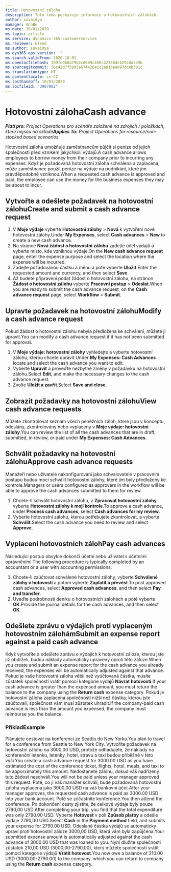 ```yaml
---
title: Hotovostní záloha
description: Toto téma poskytuje informace o hotovostních zálohách.
author: suvaidya
manager: AnnBe
ms.date: 10/01/2020
ms.topic: article
ms.service: dynamics-365-customerservice
ms.reviewer: kfend
ms.author: suvaidya
ms.dyn365.ops.version: ''
ms.search.validFrom: 2020-10-01
ms.openlocfilehash: 209fe0b8a79b2c0689c458c423664cb292da249b
ms.sourcegitcommit: 56c42d7f5995a674426a1c2a81bae897dceb391c
ms.translationtype: HT
ms.contentlocale: cs-CZ
ms.lasthandoff: 10/01/2020
ms.locfileid: "3907982"
---
```

# <a name="cash-advance"></a><span data-ttu-id="8642b-103">Hotovostní záloha</span><span class="sxs-lookup"><span data-stu-id="8642b-103">Cash advance</span></span>

<span data-ttu-id="8642b-104">_**Platí pro:** Project Operations pro scénáře založené na zdrojích / položkách, které nejsou na skladě_</span><span class="sxs-lookup"><span data-stu-id="8642b-104">_**Applies To:** Project Operations for resource/non-stocked based scenarios_</span></span>

<span data-ttu-id="8642b-105">Hotovostní záloha umožňuje zaměstnancům půjčit si peníze od jejich společnosti před vznikem jakýchkoli výdajů.</span><span class="sxs-lookup"><span data-stu-id="8642b-105">A cash advance allows employees to borrow money from their company prior to incurring any expenses.</span></span> <span data-ttu-id="8642b-106">Když je požadovaná hotovostní záloha schválena a zaplacena, může zaměstnanec použít peníze na výdaje na podnikání, které jim pravděpodobně vzniknou.</span><span class="sxs-lookup"><span data-stu-id="8642b-106">When a requested cash advance is approved and paid, the employee can use the money for the business expenses they may be about to incur.</span></span> 

## <a name="create-and-submit-a-cash-advance-request"></a><span data-ttu-id="8642b-107">Vytvořte a odešlete požadavek na hotovostní zálohu</span><span class="sxs-lookup"><span data-stu-id="8642b-107">Create and submit a cash advance request</span></span>

1. <span data-ttu-id="8642b-108">V **Moje výdaje** vyberte **Hotovostní zálohy** > **Nová** k vytvoření nové hotovostní zálohy.</span><span class="sxs-lookup"><span data-stu-id="8642b-108">Under **My Expenses**, select **Cash advances** > **New** to create a new cash advance.</span></span> 
2. <span data-ttu-id="8642b-109">Na stránce **Nová žádost o hotovostní zálohu** zadejte účel výdajů a vyberte místo, kde vzniknou výdaje.</span><span class="sxs-lookup"><span data-stu-id="8642b-109">On the **New cash advance request** page, enter the expense purpose and select the location where the expense will be incurred.</span></span>
3. <span data-ttu-id="8642b-110">Zadejte požadovanou částku a měnu a poté vyberte **Uložit**.</span><span class="sxs-lookup"><span data-stu-id="8642b-110">Enter the requested amount and currency, and then select **Save**.</span></span> 
4. <span data-ttu-id="8642b-111">Až budete připraveni podat žádost o hotovostní zálohu, na stránce **Žádost o hotovostní zálohu** vyberte **Pracovní postup** > **Odeslat**.</span><span class="sxs-lookup"><span data-stu-id="8642b-111">When you are ready to submit the cash advance request, on the **Cash advance request** page, select **Workflow** > **Submit**.</span></span>

## <a name="modify-a-cash-advance-request"></a><span data-ttu-id="8642b-112">Upravte požadavek na hotovostní zálohu</span><span class="sxs-lookup"><span data-stu-id="8642b-112">Modify a cash advance request</span></span>

<span data-ttu-id="8642b-113">Pokud žádost o hotovostní zálohu nebyla předložena ke schválení, můžete ji upravit.</span><span class="sxs-lookup"><span data-stu-id="8642b-113">You can modify a cash advance request if it has not been submitted for approval.</span></span>

1. <span data-ttu-id="8642b-114">V **Moje výdaje: hotovostní zálohy** vyhledejte a vyberte hotovostní zálohu, kterou chcete upravit.</span><span class="sxs-lookup"><span data-stu-id="8642b-114">Under **My Expenses: Cash Advances** locate and select the cash advance you want to edit.</span></span>
2. <span data-ttu-id="8642b-115">Vyberte **Upravit** a proveďte nezbytné změny v požadavku na hotovostní zálohu.</span><span class="sxs-lookup"><span data-stu-id="8642b-115">Select **Edit**, and make the necessary changes to the cash advance request.</span></span> 
3. <span data-ttu-id="8642b-116">Zvolte **Uložit a zavřít**.</span><span class="sxs-lookup"><span data-stu-id="8642b-116">Select **Save and close**.</span></span>


## <a name="view-cash-advance-requests"></a><span data-ttu-id="8642b-117">Zobrazit požadavky na hotovostní zálohu</span><span class="sxs-lookup"><span data-stu-id="8642b-117">View cash advance requests</span></span>
<span data-ttu-id="8642b-118">Můžete zkontrolovat seznam všech peněžních záloh, které jsou v konceptu, odeslány, zkontrolovány nebo vyplaceny v **Moje výdaje: hotovostní zálohy**.</span><span class="sxs-lookup"><span data-stu-id="8642b-118">You can review the list of all the cash advances that are in draft, submitted, in review, or paid under **My Expenses: Cash Advances**.</span></span> 

## <a name="approve-cash-advance-requests"></a><span data-ttu-id="8642b-119">Schválit požadavky na hotovostní zálohu</span><span class="sxs-lookup"><span data-stu-id="8642b-119">Approve cash advance requests</span></span>

<span data-ttu-id="8642b-120">Manažeři nebo uživatelé nakonfigurovaní jako schvalovatelé v pracovním postupu budou moci schválit hotovostní zálohy, které jim byly předloženy ke kontrole.</span><span class="sxs-lookup"><span data-stu-id="8642b-120">Managers or users configured as approvers in the workflow will be able to approve the cash advances submitted to them for review.</span></span> 

1. <span data-ttu-id="8642b-121">Chcete-li schválit hotovostní zálohu, v **Zpracovat hotovostní zálohy** vyberte **Hotovostní zálohy k mojí kontrole**.</span><span class="sxs-lookup"><span data-stu-id="8642b-121">To approve a cash advance, under **Process cash advances**, select **Cash advances for my review**.</span></span>
2. <span data-ttu-id="8642b-122">Vyberte hotovostní zálohu, kterou potřebujete zkontrolovat, a vyberte **Schválit**.</span><span class="sxs-lookup"><span data-stu-id="8642b-122">Select the cash advance you need to review and select **Approve**.</span></span>  

## <a name="pay-cash-advances"></a><span data-ttu-id="8642b-123">Vyplacení hotovostních záloh</span><span class="sxs-lookup"><span data-stu-id="8642b-123">Pay cash advances</span></span> 
<span data-ttu-id="8642b-124">Následující postup obvykle dokončí účetní nebo uživatel s účetními oprávněními.</span><span class="sxs-lookup"><span data-stu-id="8642b-124">The following procedure is typically completed by an accountant or a user with accounting permissions.</span></span>

1. <span data-ttu-id="8642b-125">Chcete-li zaúčtovat schválené hotovostní zálohy, vyberte **Schválené zálohy v hotovosti** a potom vyberte **Zaplatit a převést**.</span><span class="sxs-lookup"><span data-stu-id="8642b-125">To post approved cash advances, select **Approved cash advances**, and then select **Pay and transfer**.</span></span>  
2. <span data-ttu-id="8642b-126">Uveďte podrobnosti deníku o hotovostních zálohách a poté vyberte **OK**.</span><span class="sxs-lookup"><span data-stu-id="8642b-126">Provide the journal details for the cash advances, and then select **OK**.</span></span> 

## <a name="submit-an-expense-report-against-a-paid-cash-advance"></a><span data-ttu-id="8642b-127">Odešlete zprávu o výdajích proti vyplaceným hotovostním zálohám</span><span class="sxs-lookup"><span data-stu-id="8642b-127">Submit an expense report against a paid cash advance</span></span> 

<span data-ttu-id="8642b-128">Když vytvoříte a odešlete zprávu o výdajích k hotovostní záloze, kterou jste již obdrželi, budou náklady automaticky upraveny oproti této záloze.</span><span class="sxs-lookup"><span data-stu-id="8642b-128">When you create and submit an expense report for the cash advance you already received, the expenses will be automatically adjusted against that advance.</span></span> <span data-ttu-id="8642b-129">Pokud je vaše hotovostní záloha větší než vyúčtovaná částka, musíte zůstatek společnosti vrátit pomocí kategorie výdajů **Návrat hotovosti**.</span><span class="sxs-lookup"><span data-stu-id="8642b-129">If your cash advance is greater than the expensed amount, you must return the balance to the company using the **Return cash** expense category.</span></span> <span data-ttu-id="8642b-130">Pokud je hotovostní záloha zaplacená společností nižší než částka, kterou jste zaúčtovali, společnost vám musí zůstatek uhradit.</span><span class="sxs-lookup"><span data-stu-id="8642b-130">If the company-paid cash advance is less than the amount you expensed, the company must reimburse you the balance.</span></span> 

### <a name="example"></a><span data-ttu-id="8642b-131">Příklad</span><span class="sxs-lookup"><span data-stu-id="8642b-131">Example</span></span>
<span data-ttu-id="8642b-132">Plánujete cestovat na konferenci ze Seattlu do New Yorku.</span><span class="sxs-lookup"><span data-stu-id="8642b-132">You plan to travel for a conference from Seattle to New York City.</span></span> <span data-ttu-id="8642b-133">Vytvoříte požadavek na hotovostní zálohu na 3000,00 USD, protože odhadujete, že náklady na konferenční letenku, letenky, hotel, stravu a taxi budou přibližně v této výši.</span><span class="sxs-lookup"><span data-stu-id="8642b-133">You create a cash advance request for 3000.00 USD as you have estimated the cost of the conference ticket, flights, hotel, meals, and taxi to be apporximately this amount.</span></span> <span data-ttu-id="8642b-134">Nedostanete zálohu, dokud váš nadřízený tuto žádost neschválí.</span><span class="sxs-lookup"><span data-stu-id="8642b-134">You will not be paid unless your manager approved this request.</span></span> <span data-ttu-id="8642b-135">Poté, co ji váš manažer schválí, bude požadovaná hotovostní záloha vyplacena jako 3000,00 USD na váš bankovní účet.</span><span class="sxs-lookup"><span data-stu-id="8642b-135">After your manager approves, the requested cash advance is paid as 3000.00 USD into your bank account.</span></span> <span data-ttu-id="8642b-136">Poté se zúčastníte konference.</span><span class="sxs-lookup"><span data-stu-id="8642b-136">You then attend the conference.</span></span> <span data-ttu-id="8642b-137">Po dokončení cesty zjistíte, že celkové výdaje byly pouze 2790,00 USD.</span><span class="sxs-lookup"><span data-stu-id="8642b-137">After completing your trip, you find that the total expenditure was only 2790.00 USD.</span></span> <span data-ttu-id="8642b-138">Vyberte **Hotovost** v poli **Způsob platby** a odešle výdaje 2790,00 USD.</span><span class="sxs-lookup"><span data-stu-id="8642b-138">Select **Cash** in the **Payment method** field, and submits your expense for 2790.00 USD.</span></span> <span data-ttu-id="8642b-139">Odeslaná částka výdajů se automaticky upraví proti hotovostní záloze 3000,00 USD, která vám byla zapůjčena.</span><span class="sxs-lookup"><span data-stu-id="8642b-139">Your submitted expense amount is automatically adjusted against the cash advance of 3000.00 USD that was loaned to you.</span></span> <span data-ttu-id="8642b-140">Nyní dlužíte společnosti zůstatek 210,00 USD (3000,00-2790,00), který můžete společnosti vrátit pomocí kategorie výdajů **Vrátit hotovost**.</span><span class="sxs-lookup"><span data-stu-id="8642b-140">You now owe a balance of 210.00 USD (3000.00-2790.00) to the company, which you can return to company using the **Return cash** expense category.</span></span> 
